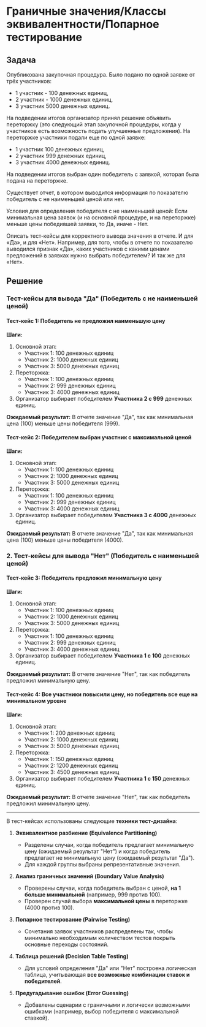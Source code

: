 # Граничные значения/Классы эквивалентности/Попарное тестирование

## Задача

Опубликована закупочная процедура.
Было подано по одной заявке от трёх участников:

* 1 участник - 100 денежных единиц,
* 2 участник - 1000 денежных единиц,
* 3 участник 5000 денежных единиц.

На подведении итогов организатор принял решение объявить переторжку (это следующий этап закупочной процедуры, когда у участников есть возможность подать улучшенные предложения).
На переторжке участники подали еще по одной заявке:

* 1 участник 100 денежных единиц,
* 2 участник 999 денежных единиц,
* 3 участник 4000 денежных единиц.

На подведении итогов выбран один победитель с заявкой, которая была подана
на переторжке.

Существует отчет, в котором выводится информация по показателю
победитель с не наименьшей ценой или нет.

Условия для определения победителя с не наименьшей ценой:
Если минимальная цена заявок (и на основной процедуре, и на переторжке) меньше цены победившей заявки, то Да, иначе - Нет.

Описать тест-кейсы для корректного вывода значения в отчете. И для «Да», и для «Нет».
Например, для того, чтобы в отчете по показателю выводился признак «Да», каких участников с какими ценами предложений в заявках нужно выбрать победителем? И так же для «Нет».

## Решение

### Тест-кейсы для вывода "Да" (Победитель с не наименьшей ценой)

#### Тест-кейс 1: Победитель не предложил наименьшую цену

**Шаги:**  

1. Основной этап:
   * Участник 1: 100 денежных единиц
   * Участник 2: 1000 денежных единиц
   * Участник 3: 5000 денежных единиц
2. Переторжка:
   * Участник 1: 100 денежных единиц
   * Участник 2: 999 денежных единиц
   * Участник 3: 4000 денежных единиц
3. Организатор выбирает победителем **Участника 2 с 999** денежных единиц.

**Ожидаемый результат:** В отчете значение "Да", так как минимальная цена (100) меньше цены победителя (999).

#### Тест-кейс 2: Победителем выбран участник с максимальной ценой

**Шаги:**  

1. Основной этап:
   * Участник 1: 100 денежных единиц
   * Участник 2: 1000 денежных единиц
   * Участник 3: 5000 денежных единиц
2. Переторжка:
   * Участник 1: 100 денежных единиц
   * Участник 2: 999 денежных единиц
   * Участник 3: 4000 денежных единиц
3. Организатор выбирает победителем **Участника 3 с 4000** денежных единиц.

**Ожидаемый результат:** В отчете значение "Да", так как минимальная цена (100) меньше цены победителя (4000).

### 2. Тест-кейсы для вывода "Нет" (Победитель с наименьшей ценой)

#### Тест-кейс 3: Победитель предложил минимальную цену

**Шаги:**  

1. Основной этап:
   * Участник 1: 100 денежных единиц
   * Участник 2: 1000 денежных единиц
   * Участник 3: 5000 денежных единиц
2. Переторжка:
   * Участник 1: 100 денежных единиц
   * Участник 2: 999 денежных единиц
   * Участник 3: 4000 денежных единиц
3. Организатор выбирает победителем **Участника 1 с 100** денежных единиц.

**Ожидаемый результат:** В отчете значение "Нет", так как победитель предложил минимальную цену.

#### Тест-кейс 4: Все участники повысили цену, но победитель все еще на минимальном уровне

**Шаги:**

1. Основной этап:
   * Участник 1: 200 денежных единиц
   * Участник 2: 1000 денежных единиц
   * Участник 3: 5000 денежных единиц
2. Переторжка:
   * Участник 1: 150 денежных единиц
   * Участник 2: 1200 денежных единиц
   * Участник 3: 4500 денежных единиц
3. Организатор выбирает победителем **Участника 1 с 150** денежных единиц.

**Ожидаемый результат:** В отчете значение "Нет", так как победитель предложил минимальную цену.
___
В тест-кейсах использованы следующие **техники тест-дизайна**:  

1. **Эквивалентное разбиение (Equivalence Partitioning)**  
   * Разделены случаи, когда победитель предлагает минимальную цену (ожидаемый результат "Нет") и когда победитель предлагает не минимальную цену (ожидаемый результат "Да").  
   * Для каждой группы выбраны репрезентативные значения.  

2. **Анализ граничных значений (Boundary Value Analysis)**  
   * Проверены случаи, когда победитель выбран с ценой, **на 1 больше минимальной** (например, 999 против 100).  
   * Проверен случай выбора **максимальной цены** в переторжке (4000 против 100).  

3. **Попарное тестирование (Pairwise Testing)**  
   * Сочетания заявок участников распределены так, чтобы минимально необходимым количеством тестов покрыть основные переходы состояний.  

4. **Таблица решений (Decision Table Testing)**  
   * Для условий определения "Да" или "Нет" построена логическая таблица, учитывающая **все возможные комбинации ставок и победителей**.  

5. **Предугадывание ошибок (Error Guessing)**  
   * Добавлены сценарии с граничными и логически возможными ошибками (например, выбор победителя с максимальной ставкой).  
